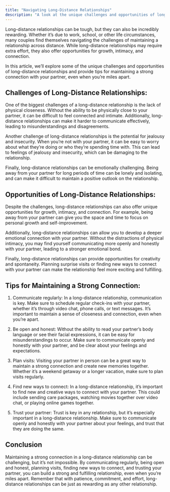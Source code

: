```yaml
---
title: "Navigating Long-Distance Relationships"
description: "A look at the unique challenges and opportunities of long-distance relationships, and tips for maintaining a strong connection."
---
```

Long-distance relationships can be tough, but they can also be incredibly rewarding. Whether it’s due to work, school, or other life circumstances, many couples find themselves navigating the challenges of maintaining a relationship across distance. While long-distance relationships may require extra effort, they also offer opportunities for growth, intimacy, and connection.

In this article, we’ll explore some of the unique challenges and opportunities of long-distance relationships and provide tips for maintaining a strong connection with your partner, even when you’re miles apart.

## Challenges of Long-Distance Relationships:

One of the biggest challenges of a long-distance relationship is the lack of physical closeness. Without the ability to be physically close to your partner, it can be difficult to feel connected and intimate. Additionally, long-distance relationships can make it harder to communicate effectively, leading to misunderstandings and disagreements.

Another challenge of long-distance relationships is the potential for jealousy and insecurity. When you’re not with your partner, it can be easy to worry about what they’re doing or who they’re spending time with. This can lead to feelings of jealousy and insecurity, which can be damaging to the relationship.

Finally, long-distance relationships can be emotionally challenging. Being away from your partner for long periods of time can be lonely and isolating, and can make it difficult to maintain a positive outlook on the relationship.

## Opportunities of Long-Distance Relationships:

Despite the challenges, long-distance relationships can also offer unique opportunities for growth, intimacy, and connection. For example, being away from your partner can give you the space and time to focus on personal growth and self-improvement.

Additionally, long-distance relationships can allow you to develop a deeper emotional connection with your partner. Without the distractions of physical intimacy, you may find yourself communicating more openly and honestly with your partner, leading to a stronger emotional bond.

Finally, long-distance relationships can provide opportunities for creativity and spontaneity. Planning surprise visits or finding new ways to connect with your partner can make the relationship feel more exciting and fulfilling.

## Tips for Maintaining a Strong Connection:

1.  Communicate regularly: In a long-distance relationship, communication is key. Make sure to schedule regular check-ins with your partner, whether it’s through video chat, phone calls, or text messages. It’s important to maintain a sense of closeness and connection, even when you’re apart.
    
2.  Be open and honest: Without the ability to read your partner’s body language or see their facial expressions, it can be easy for misunderstandings to occur. Make sure to communicate openly and honestly with your partner, and be clear about your feelings and expectations.
    
3.  Plan visits: Visiting your partner in person can be a great way to maintain a strong connection and create new memories together. Whether it’s a weekend getaway or a longer vacation, make sure to plan visits regularly.
    
4.  Find new ways to connect: In a long-distance relationship, it’s important to find new and creative ways to connect with your partner. This could include sending care packages, watching movies together over video chat, or playing online games together.
    
5.  Trust your partner: Trust is key in any relationship, but it’s especially important in a long-distance relationship. Make sure to communicate openly and honestly with your partner about your feelings, and trust that they are doing the same.
    

## Conclusion

Maintaining a strong connection in a long-distance relationship can be challenging, but it’s not impossible. By communicating regularly, being open and honest, planning visits, finding new ways to connect, and trusting your partner, you can build a strong and fulfilling relationship, even when you’re miles apart. Remember that with patience, commitment, and effort, long-distance relationships can be just as rewarding as any other relationship.
